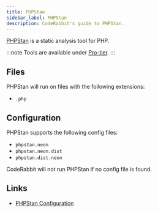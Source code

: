 ```yaml
---
title: PHPStan
sidebar_label: PHPStan
description: CodeRabbit's guide to PHPStan.
---
```


[PHPStan](https://phpstan.org/) is a static analysis tool for PHP.

:::note
Tools are available under [Pro-tier](https://coderabbit.ai/pricing).
:::

## Files

PHPStan will run on files with the following extensions:

- `.php`

## Configuration

PHPStan supports the following config files:

- `phpstan.neon`
- `phpstan.neon.dist`
- `phpstan.dist.neon`

CodeRabbit will not run PHPStan if no config file is found.

## Links

- [PHPStan Configuration](https://phpstan.org/config-reference)
